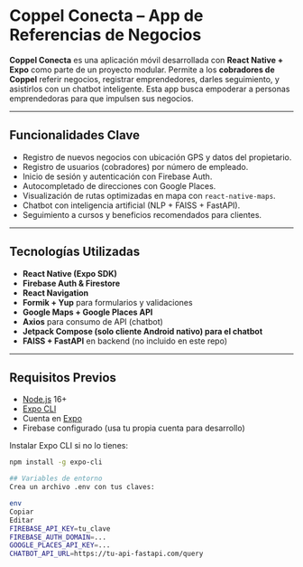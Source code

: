 # Coppel Conecta – App de Referencias de Negocios

**Coppel Conecta** es una aplicación móvil desarrollada con **React Native + Expo** como parte de un proyecto modular. Permite a los **cobradores de Coppel** referir negocios, registrar emprendedores, darles seguimiento, y asistirlos con un chatbot inteligente. Esta app busca empoderar a personas emprendedoras para que impulsen sus negocios.

---

## Funcionalidades Clave

- Registro de nuevos negocios con ubicación GPS y datos del propietario.
- Registro de usuarios (cobradores) por número de empleado.
- Inicio de sesión y autenticación con Firebase Auth.
- Autocompletado de direcciones con Google Places.
- Visualización de rutas optimizadas en mapa con `react-native-maps`.
- Chatbot con inteligencia artificial (NLP + FAISS + FastAPI).
- Seguimiento a cursos y beneficios recomendados para clientes.

---

## Tecnologías Utilizadas

- **React Native (Expo SDK)**
- **Firebase Auth & Firestore**
- **React Navigation**
- **Formik + Yup** para formularios y validaciones
- **Google Maps + Google Places API**
- **Axios** para consumo de API (chatbot)
- **Jetpack Compose (solo cliente Android nativo) para el chatbot**
- **FAISS + FastAPI** en backend (no incluido en este repo)

---

## Requisitos Previos

- [Node.js](https://nodejs.org/) 16+
- [Expo CLI](https://docs.expo.dev/get-started/installation/)
- Cuenta en [Expo](https://expo.dev)
- Firebase configurado (usa tu propia cuenta para desarrollo)

Instalar Expo CLI si no lo tienes:
```bash
npm install -g expo-cli

## Variables de entorno
Crea un archivo .env con tus claves:

env
Copiar
Editar
FIREBASE_API_KEY=tu_clave
FIREBASE_AUTH_DOMAIN=...
GOOGLE_PLACES_API_KEY=...
CHATBOT_API_URL=https://tu-api-fastapi.com/query
